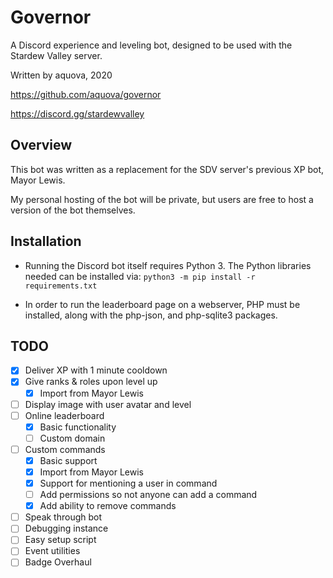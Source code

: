 # Governor

A Discord experience and leveling bot, designed to be used with the Stardew Valley server.

Written by aquova, 2020

https://github.com/aquova/governor

https://discord.gg/stardewvalley

## Overview

This bot was written as a replacement for the SDV server's previous XP bot, Mayor Lewis.

My personal hosting of the bot will be private, but users are free to host a version of the bot themselves.

## Installation

- Running the Discord bot itself requires Python 3. The Python libraries needed can be installed via: `python3 -m pip install -r requirements.txt`

- In order to run the leaderboard page on a webserver, PHP must be installed, along with the php-json, and php-sqlite3 packages.

## TODO

- [x] Deliver XP with 1 minute cooldown
- [x] Give ranks & roles upon level up
    - [x] Import from Mayor Lewis
- [ ] Display image with user avatar and level
- [ ] Online leaderboard
    - [x] Basic functionality
    - [ ] Custom domain
- [ ] Custom commands
    - [x] Basic support
    - [x] Import from Mayor Lewis
    - [x] Support for mentioning a user in command
    - [ ] Add permissions so not anyone can add a command
    - [x] Add ability to remove commands
- [ ] Speak through bot
- [ ] Debugging instance
- [ ] Easy setup script
- [ ] Event utilities
- [ ] Badge Overhaul
